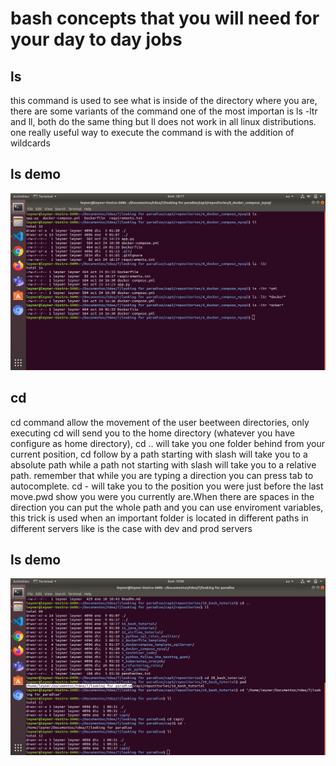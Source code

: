# bash concepts that you will need for your day to day jobs

## ls

this command is used to see what is inside of the directory where you are, there are some variants of the command one of the most importan is ls -ltr and ll, both do the same thing but ll does not work in all linux distributions. one really useful way to execute the command is with the addition of wildcards

## ls demo

![Image](img/ls.png "ls command image")

## cd

cd command allow the movement of the user beetween directories, only executing cd will send you to the home directory (whatever you have configure as home directory), cd .. will take you one folder behind from your current position, cd follow by a path starting with slash will take you to a absolute path while a path not starting with slash will take you to a relative path. remember that while you are typing a direction you can press tab to autocomplete. cd - will take you to the position you were just before the last move.pwd show you were you currently are.When there are spaces in the direction you can put the whole path and you can use enviroment variables, this trick is used when an important folder is located in different paths in different servers like is the case with dev and prod servers 

## ls demo

![Image](img/cd.png "cd command image")